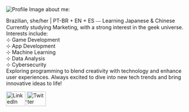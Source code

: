 <!DOCTYPE html>
<html>
<head>
  <title>Vertically Align Text</title>
  <style>
    img, span { 
      display: inline;
      vertical-align: middle;
    }
    .container {
      text-align: left;
    }
  </style>
</head>
<body>
  <img src="https://i.pinimg.com/564x/c5/e3/6b/c5e36bb23fb8f70b374d7e76fb851794.jpg" alt="Profile Image" />
  <span>about me:</span>
  <p>
    Brazilian, she/her | PT-BR + EN + ES ⎯⎯ Learning Japanese & Chinese<br>
    Currently studying Marketing, with a strong interest in the geek universe.<br>
    Interests include:<br>
    ⊹ Game Development<br>
    ⊹ App Development<br>
    ⊹ Machine Learning<br>
    ⊹ Data Analysis<br>
    ⊹ Cybersecurity<br>
    Exploring programming to blend creativity with technology and enhance user experiences. Always excited to dive into new tech trends and bring innovative ideas to life!
  </p>

  <div class="container">
    <a href="https://www.linkedin.com/in/leticia-d-costa/" target="_blank">
      <img src="https://raw.githubusercontent.com/maurodesouza/profile-readme-generator/master/src/assets/icons/social/linkedin/default.svg" width="52" height="40" alt="LinkedIn Logo" />
    </a>
    <a href="https://x.com/stylecoder" target="_blank">
      <img src="https://raw.githubusercontent.com/maurodesouza/profile-readme-generator/master/src/assets/icons/social/twitter/default.svg" width="52" height="40" alt="Twitter Logo" />
    </a>
  </div>
</body>
</html>
